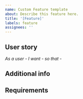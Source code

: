 ```yaml
---
name: Custom Feature template
about: Describe this feature here.
title: '[Feature]'
labels: feature
assignees: ''
---
```


## User story

_As a user_ -
_I want_ -
_so that_ -

## Additional info

## Requirements
